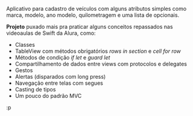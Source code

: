 Aplicativo para cadastro de veículos com alguns atributos simples como marca, modelo, ano modelo, quilometragem e uma lista de opcionais.

**Projeto** puxado mais pra praticar alguns conceitos repassados nas videoaulas de Swift da Alura, como:

- Classes
- TableView com métodos obrigatórios *rows in section* e *cell for row*
- Métodos de condição *if let* e *guard let*
- Compartilhamento de dados entre views com protocolos e delegates
- Gestos
- Alertas (disparados com long press)
- Navegação entre telas com segues
- Casting de tipos
- Um pouco do padrão MVC

:p
